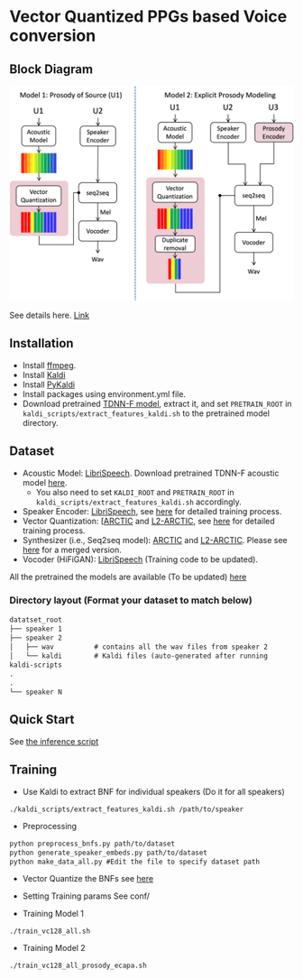 
# Vector Quantized PPGs based Voice conversion

<!-- Code for this paper [Decoupling segmental and prosodic cues of non-native speech through vector quantization](https://www.isca-speech.org/archive/interspeech_2022/quamer22_interspeech.html)

Waris Quamer, Anurag Das, Ricardo Gutierrez-Osuna -->
## Block Diagram
![Block Diagram](./block_diagram.jpg)

See details here. [Link](https://anonymousis23.github.io/demos/prosody-accent-conversion/)

## Installation
* Install [ffmpeg](https://ffmpeg.org/download.html#get-packages).
* Install [Kaldi](https://github.com/kaldi-asr/kaldi)
* Install [PyKaldi](https://github.com/pykaldi/pykaldi)
* Install packages using environment.yml file.
* Download pretrained [TDNN-F model](https://kaldi-asr.org/models/13/0013_librispeech_v1_chain.tar.gz), extract it, and set `PRETRAIN_ROOT` in `kaldi_scripts/extract_features_kaldi.sh` to the pretrained model directory.


## Dataset

* Acoustic Model: [LibriSpeech](https://www.openslr.org/12). Download pretrained TDNN-F acoustic model [here](https://kaldi-asr.org/models/13/0013_librispeech_v1_chain.tar.gz).
  * You also need to set `KALDI_ROOT` and `PRETRAIN_ROOT` in `kaldi_scripts/extract_features_kaldi.sh` accordingly.
* Speaker Encoder: [LibriSpeech](https://www.openslr.org/12), see [here](https://github.com/CorentinJ/Real-Time-Voice-Cloning) for detailed training process.
* Vector Quantization:  [[ARCTIC](http://www.festvox.org/cmu_arctic/) and [L2-ARCTIC](https://psi.engr.tamu.edu/l2-arctic-corpus/), see [here](https://github.com/warisqr007/vq-bnf) for detailed training process.
* Synthesizer (i.e., Seq2seq model): [ARCTIC](http://www.festvox.org/cmu_arctic/) and [L2-ARCTIC](https://psi.engr.tamu.edu/l2-arctic-corpus/). Please see [here]() for a merged version.
* Vocoder (HiFiGAN): [LibriSpeech](https://www.openslr.org/12) (Training code to be updated).

All the pretrained the models are available (To be updated) [here](https://drive.google.com/file/d/1RUFXQ9jVXTAgPSukUuWv0TGKGhuaQeeo/view?usp=sharing) 

### Directory layout (Format your dataset to match below)

    datatset_root
    ├── speaker 1
    ├── speaker 2 
    │   ├── wav          # contains all the wav files from speaker 2
    │   └── kaldi        # Kaldi files (auto-generated after running kaldi-scripts
    .
    .
    └── speaker N
    

## Quick Start

See [the inference script](inference_script.ipynb)

## Training

* Use Kaldi to extract BNF for individual speakers (Do it for all speakers)
```
./kaldi_scripts/extract_features_kaldi.sh /path/to/speaker
```

* Preprocessing
```
python preprocess_bnfs.py path/to/dataset
python generate_speaker_embeds.py path/to/dataset
python make_data_all.py #Edit the file to specify dataset path
```

* Vector Quantize the BNFs
see [here](https://github.com/warisqr007/vq-bnf) 

* Setting Training params
See conf/

* Training Model 1
```
./train_vc128_all.sh
```

* Training Model 2
```
./train_vc128_all_prosody_ecapa.sh
```
